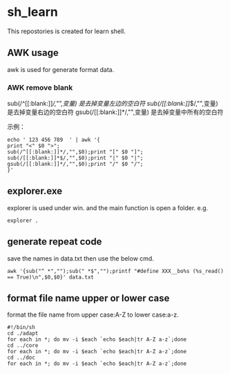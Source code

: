 # sh_learn
This repostories is created for learn shell.

## AWK usage
awk is used for generate format data.
### AWK remove blank
sub(/^[[:blank:]]*/,"",变量)  是去掉变量左边的空白符
sub(/[[:blank:]]*$/,"",变量) 是去掉变量右边的空白符
gsub(/[[:blank:]]*/,"",变量) 是去掉变量中所有的空白符

示例：
``` shell
echo ' 123 456 789  ' | awk '{
print "<" $0 ">";
sub(/^[[:blank:]]*/,"",$0);print "[" $0 "]";
sub(/[[:blank:]]*$/,"",$0);print "|" $0 "|";
gsub(/[[:blank:]]*/,"",$0);print "/" $0 "/";
}'
```


## explorer.exe
explorer is used under win. and the main function 
is open a folder.
e.g.
```
explorer .
```

## generate repeat code
save the names in data.txt then use the below cmd.
```
awk '{sub("^ *","");sub(" *$","");printf "#define XXX__bo%s (%s_read() == True)\n",$0,$0}' data.txt
```

## format file name upper or lower case
format the file name from upper case:A-Z to lower case:a-z.
```
#!/bin/sh
cd ./adapt
for each in *; do mv -i $each `echo $each|tr A-Z a-z`;done 
cd ../core
for each in *; do mv -i $each `echo $each|tr A-Z a-z`;done 
cd ../doc
for each in *; do mv -i $each `echo $each|tr A-Z a-z`;done 
```

